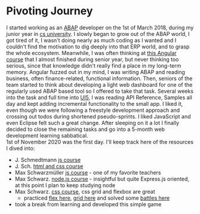 # Pivoting Journey

I started working as an [ABAP](https://en.wikipedia.org/wiki/ABAP) developer on the 1st of March 2018, during my junior year in [cs university](https://cs.upt.ro/). I slowly began to grow out of the ABAP world, I got tired of it, I wasn't doing nearly as much coding as I wanted and I couldn't find the motivation to dig deeply into that ERP world, and to grasp the whole ecosystem. Meanwhile, I was often thinking at [this Angular course](https://www.udemy.com/course/the-complete-guide-to-angular-2/) that I almost finished during senior year, but never thinking too serious, since that knowledge didn't really find a place in my long-term memory. Angular fuzzed out in my mind, I was writing ABAP and reading business, often finance-related, functional information. Then, seniors of the team started to think about developing a light web dashboard for one of the regularly used ABAP based tool so I offered to take that task. Several weeks into the task and full time into [UI5](https://en.wikipedia.org/wiki/OpenUI5), I was reading API Reference, Samples all day and kept adding incremental functionality to the small app. I liked it, even though we were following a freestyle development approach and crossing out todos during shortened pseudo-sprints. I liked JavaScript and even Eclipse felt such a great change. After sleeping on it a lot I finally decided to close the remaining tasks and go into a 5-month web development learning sabbatical.  
1st of November 2020 was the first day. I'll keep track here of the resources I dived into:
- J. Schmedtmann [js course](https://www.udemy.com/course/the-complete-javascript-course/)
- J. Sch. [html and css course](https://www.udemy.com/course/design-and-develop-a-killer-website-with-html5-and-css3/)
- Max Schwarzmüller [js course](https://www.udemy.com/course/javascript-the-complete-guide-2020-beginner-advanced/) - one of my favorite teachers
- Max Schwarz. [node.js course](https://www.udemy.com/course/nodejs-the-complete-guide/) - insightful but quite Express.js oriented, at this point I plan to keep studying node
- Max Schwarz. [css course](https://www.udemy.com/course/css-the-complete-guide-incl-flexbox-grid-sass/), css grid and flexbox are great
  - practiced [flex here](https://flexboxfroggy.com/), [grid here](https://cssgridgarden.com/) and solved some [battles here](https://cssbattle.dev/)
- took a break from learning and developed this simple game
